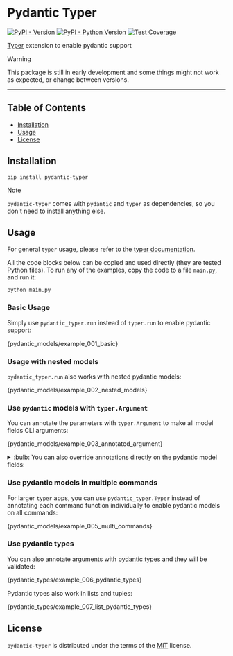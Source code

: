 <!---
Do not edit `README.md` manually, instead edit `docs/README.template.md` and run `python docs/scripts/make_docs.py`.
-->

# Pydantic Typer

[![PyPI - Version](https://img.shields.io/pypi/v/pydantic-typer.svg)](https://pypi.org/project/pydantic-typer)
[![PyPI - Python Version](https://img.shields.io/pypi/pyversions/pydantic-typer.svg)](https://pypi.org/project/pydantic-typer)
[![Test Coverage](https://coverage-badge.samuelcolvin.workers.dev/pypae/pydantic-typer.svg)](https://coverage-badge.samuelcolvin.workers.dev/redirect/pypae/pydantic-typer)

[Typer](https://github.com/tiangolo/typer) extension to enable pydantic support

> [!WARNING]  
> This package is still in early development and some things might not work as expected, or change between versions.

---

## Table of Contents

- [Installation](#installation)
- [Usage](#usage)
- [License](#license)

## Installation

```console
pip install pydantic-typer
```

> [!NOTE]
> `pydantic-typer` comes with `pydantic` and `typer` as dependencies, so you don't need to install anything else.

## Usage

For general `typer` usage, please refer to the [typer documentation](https://typer.tiangolo.com/).

All the code blocks below can be copied and used directly (they are tested Python files).
To run any of the examples, copy the code to a file `main.py`, and run it:

```console
python main.py
```

### Basic Usage

Simply use `pydantic_typer.run` instead of `typer.run` to enable pydantic support:

{pydantic_models/example_001_basic}

### Usage with nested models

`pydantic_typer.run` also works with nested pydantic models:

{pydantic_models/example_002_nested_models}

### Use `pydantic` models with `typer.Argument`

You can annotate the parameters with `typer.Argument` to make all model fields CLI arguments:

{pydantic_models/example_003_annotated_argument}

<details>
<summary>:bulb: You can also override annotations directly on the pydantic model fields:</summary>

{pydantic_models/example_004_argument_override}

Here, `User` is a `typer.Argument`, but we manually override the fields again:

- We override the `metavar` of to `User.id` be `THE_ID`
- And `User.name` to be a `typer.Option`

</details>

### Use pydantic models in multiple commands

For larger `typer` apps, you can use `pydantic_typer.Typer` instead of annotating each command function individually to enable pydantic models on all commands:

{pydantic_models/example_005_multi_commands}

### Use pydantic types

You can also annotate arguments with [pydantic types](https://docs.pydantic.dev/latest/concepts/types/) and they will be validated:

{pydantic_types/example_006_pydantic_types}

Pydantic types also work in lists and tuples:

{pydantic_types/example_007_list_pydantic_types}

## License

`pydantic-typer` is distributed under the terms of the [MIT](https://spdx.org/licenses/MIT.html) license.
